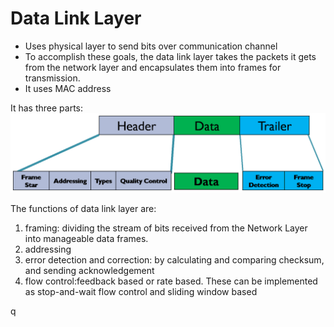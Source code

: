 # Data Link Layer
- Uses physical layer to send bits over communication channel
- To accomplish these goals, the data link layer takes the packets it gets from the network layer and encapsulates them into frames for transmission.
- It uses MAC address

It has three parts:
![Alt text](image-8.png)

The functions of data link layer are:
1. framing: dividing the stream of bits received from the Network Layer into manageable data frames.
2. addressing
3. error detection and correction: by calculating and comparing checksum, and sending acknowledgement
4. flow control:feedback based or rate based. These can be implemented as stop-and-wait flow control and sliding window based

q
